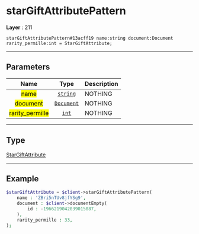# starGiftAttributePattern

**Layer** : 211

```tl
starGiftAttributePattern#13acff19 name:string document:Document rarity_permille:int = StarGiftAttribute;
```

---

## Parameters

| Name | Type | Description |
| :---: | :---: | :--- |
| <mark>name</mark> | [`string`](type/string) | NOTHING |
| <mark>document</mark> | [`Document`](type/Document) | NOTHING |
| <mark>rarity_permille</mark> | [`int`](type/int) | NOTHING |

---

## Type

[StarGiftAttribute](type/StarGiftAttribute)

---

## Example

```php
$starGiftAttribute = $client->starGiftAttributePattern(
	name : 'ZBri5nTUv8jfYSg9',
	document : $client->documentEmpty(
		id : -1966219042039015087,
	),
	rarity_permille : 33,
);
```